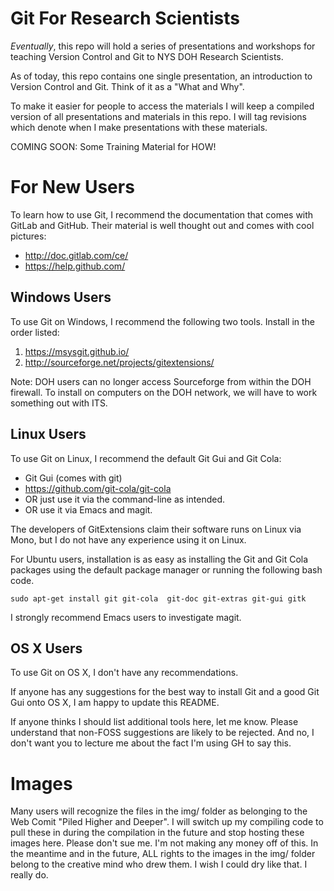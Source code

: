 # Git For Research Scientists

_Eventually_, this repo will hold a series of presentations and
workshops for teaching Version Control and Git to NYS DOH Research
Scientists.

As of today, this repo contains one single presentation, an
introduction to Version Control and Git. Think of it as a "What and
Why".

To make it easier for people to access the materials I will keep a
compiled version of all presentations and materials in this repo. I
will tag revisions which denote when I make presentations with these
materials.

COMING SOON: Some Training Material for HOW!

# For New Users

To learn how to use Git, I recommend the documentation that comes with
GitLab and GitHub. Their material is well thought out and comes with
cool pictures:

- http://doc.gitlab.com/ce/
- https://help.github.com/

## Windows Users

To use Git on Windows, I recommend the following two tools. Install in
the order listed:

1. https://msysgit.github.io/
2. http://sourceforge.net/projects/gitextensions/

Note: DOH users can no longer access Sourceforge from within the DOH
firewall. To install on computers on the DOH network, we will have to
work something out with ITS.

## Linux Users

To use Git on Linux, I recommend the default
Git Gui and Git Cola:

- Git Gui (comes with git)
- https://github.com/git-cola/git-cola
- OR just use it via the command-line as intended.
- OR use it via Emacs and magit.

The developers of GitExtensions claim their software runs on Linux via
Mono, but I do not have any experience using it on Linux.

For Ubuntu users, installation is as easy as installing the Git and
Git Cola packages using the default package manager or running the
following bash code.

    sudo apt-get install git git-cola  git-doc git-extras git-gui gitk

I strongly recommend Emacs users to investigate magit.

## OS X Users

To use Git on OS X, I don't have any recommendations.

If anyone has any suggestions for the best way to install Git and a
good Git Gui onto OS X, I am happy to update this README.

If anyone thinks I should list additional tools here, let me
know. Please understand that non-FOSS suggestions are likely to be
rejected. And no, I don't want you to lecture me about the fact I'm
using GH to say this.

# Images

Many users will recognize the files in the img/ folder as belonging to
the Web Comit "Piled Higher and Deeper". I will switch up my compiling
code to pull these in during the compilation in the future and stop
hosting these images here. Please don't sue me. I'm not making any
money off of this. In the meantime and in the future, ALL rights to
the images in the img/ folder belong to the creative mind who drew
them. I wish I could dry like that. I really do.
